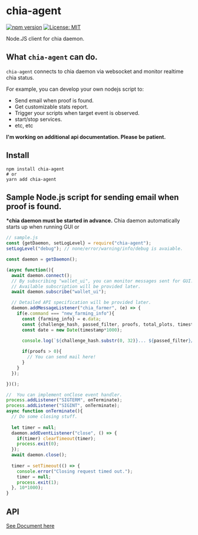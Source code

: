 # chia-agent
[![npm version](https://badge.fury.io/js/chia-agent.svg)](https://badge.fury.io/js/chia-agent) [![License: MIT](https://img.shields.io/badge/License-MIT-yellow.svg)](https://opensource.org/licenses/MIT)

Node.JS client for chia daemon.


## What `chia-agent` can do.

`chia-agent` connects to chia daemon via websocket and monitor realtime chia status.  

For example, you can develop your own nodejs script to:  
- Send email when proof is found.
- Get customizable stats report.
- Trigger your scripts when target event is observed.
- start/stop services.
- etc, etc

**I'm working on additional api documentation. Please be patient.**


## Install

```
npm install chia-agent
# or
yarn add chia-agent
```



## Sample Node.js script for sending email when proof is found.
**\*chia daemon must be started in advance.**
Chia daemon automatically starts up when running GUI or 

```js
// sample.js
const {getDaemon, setLogLevel} = require("chia-agent");
setLogLevel("debug"); // none/error/warning/info/debug is avaiable.

const daemon = getDaemon();

(async function(){
  await daemon.connect();
  // By subscribing "wallet_ui", you can monitor messages sent for GUI.
  // Available subscription will be provided later.
  await daemon.subscribe("wallet_ui");

  // Detailed API specification will be provided later.
  daemon.addMessageListener("chia_farmer", (e) => {
    if(e.command === "new_farming_info"){
      const {farming_info} = e.data;
      const {challenge_hash, passed_filter, proofs, total_plots, timestamp} = farming_info;
      const date = new Date(timestamp*1000);

      console.log(`${challenge_hash.substr(0, 32)}... ${passed_filter}/${total_plots} ${proofs} ${date.toLocaleTimeString()}`);
      
      if(proofs > 0){
        // You can send mail here!
      }
    }
  });

})();

//  You can implement onClose event handler.
process.addListener("SIGTERM", onTerminate);
process.addListener("SIGINT", onTerminate);
async function onTerminate(){
  // Do some closing stuff.
  
  let timer = null;
  daemon.addEventListener("close", () => {
    if(timer) clearTimeout(timer);
    process.exit(0);
  });
  await daemon.close();
  
  timer = setTimeout(() => {
    console.error("Closing request timed out.");
    timer = null;
    process.exit(1);
  }, 10*1000);
}
```

## API
[See Document here](https://github.com/Chia-Mine/chia-agent/blob/main/API.md)
